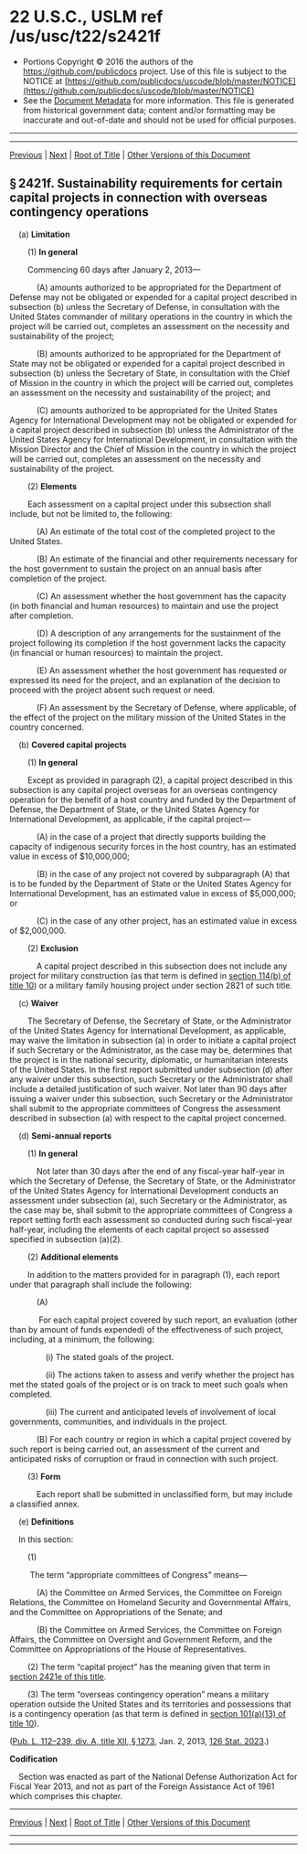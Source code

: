 ---
---

# 22 U.S.C., USLM ref /us/usc/t22/s2421f

* Portions Copyright © 2016 the authors of the https://github.com/publicdocs project.
  Use of this file is subject to the NOTICE at [https://github.com/publicdocs/uscode/blob/master/NOTICE](https://github.com/publicdocs/uscode/blob/master/NOTICE)
* See the [Document Metadata](././../../../../../..//README.md) for more information.
  This file is generated from historical government data; content and/or formatting may be inaccurate and out-of-date and should not be used for official purposes.

----------
----------

[Previous](./../../../../../..//us/usc/t22/ch32/schIII/ptIII/m__us_usc_t22_s2421e.md) | [Next](./../../../../../..//us/usc/t22/ch32/schIII/ptIII/m__us_usc_t22_s2422.md) | [Root of Title](./../../../../../../) | [Other Versions of this Document](https://publicdocs.github.io/go/links?ns=uslm&ref=%2Fus%2Fusc%2Ft22%2Fs2421f)

## § 2421f. Sustainability requirements for certain capital projects in connection with overseas contingency operations

    (a) __Limitation__ 

        (1) __In general__ 

        Commencing 60 days after January 2, 2013—

            (A) amounts authorized to be appropriated for the Department of Defense may not be obligated or expended for a capital project described in subsection (b) unless the Secretary of Defense, in consultation with the United States commander of military operations in the country in which the project will be carried out, completes an assessment on the necessity and sustainability of the project;

            (B) amounts authorized to be appropriated for the Department of State may not be obligated or expended for a capital project described in subsection (b) unless the Secretary of State, in consultation with the Chief of Mission in the country in which the project will be carried out, completes an assessment on the necessity and sustainability of the project; and

            (C) amounts authorized to be appropriated for the United States Agency for International Development may not be obligated or expended for a capital project described in subsection (b) unless the Administrator of the United States Agency for International Development, in consultation with the Mission Director and the Chief of Mission in the country in which the project will be carried out, completes an assessment on the necessity and sustainability of the project.

        (2) __Elements__ 

        Each assessment on a capital project under this subsection shall include, but not be limited to, the following:

            (A) An estimate of the total cost of the completed project to the United States.

            (B) An estimate of the financial and other requirements necessary for the host government to sustain the project on an annual basis after completion of the project.

            (C) An assessment whether the host government has the capacity (in both financial and human resources) to maintain and use the project after completion.

            (D) A description of any arrangements for the sustainment of the project following its completion if the host government lacks the capacity (in financial or human resources) to maintain the project.

            (E) An assessment whether the host government has requested or expressed its need for the project, and an explanation of the decision to proceed with the project absent such request or need.

            (F) An assessment by the Secretary of Defense, where applicable, of the effect of the project on the military mission of the United States in the country concerned.

    (b) __Covered capital projects__ 

        (1) __In general__ 

        Except as provided in paragraph (2), a capital project described in this subsection is any capital project overseas for an overseas contingency operation for the benefit of a host country and funded by the Department of Defense, the Department of State, or the United States Agency for International Development, as applicable, if the capital project—

            (A) in the case of a project that directly supports building the capacity of indigenous security forces in the host country, has an estimated value in excess of $10,000,000;

            (B) in the case of any project not covered by subparagraph (A) that is to be funded by the Department of State or the United States Agency for International Development, has an estimated value in excess of $5,000,000; or

            (C) in the case of any other project, has an estimated value in excess of $2,000,000.

        (2) __Exclusion__ 

            A capital project described in this subsection does not include any project for military construction (as that term is defined in [section 114(b) of title 10][/us/usc/t10/s114/b]) or a military family housing project under section 2821 of such title.

    (c) __Waiver__ 

        The Secretary of Defense, the Secretary of State, or the Administrator of the United States Agency for International Development, as applicable, may waive the limitation in subsection (a) in order to initiate a capital project if such Secretary or the Administrator, as the case may be, determines that the project is in the national security, diplomatic, or humanitarian interests of the United States. In the first report submitted under subsection (d) after any waiver under this subsection, such Secretary or the Administrator shall include a detailed justification of such waiver. Not later than 90 days after issuing a waiver under this subsection, such Secretary or the Administrator shall submit to the appropriate committees of Congress the assessment described in subsection (a) with respect to the capital project concerned.

    (d) __Semi-annual reports__ 

        (1) __In general__ 

            Not later than 30 days after the end of any fiscal-year half-year in which the Secretary of Defense, the Secretary of State, or the Administrator of the United States Agency for International Development conducts an assessment under subsection (a), such Secretary or the Administrator, as the case may be, shall submit to the appropriate committees of Congress a report setting forth each assessment so conducted during such fiscal-year half-year, including the elements of each capital project so assessed specified in subsection (a)(2).

        (2) __Additional elements__ 

        In addition to the matters provided for in paragraph (1), each report under that paragraph shall include the following:

            (A)

             For each capital project covered by such report, an evaluation (other than by amount of funds expended) of the effectiveness of such project, including, at a minimum, the following:

                (i) The stated goals of the project.

                (ii) The actions taken to assess and verify whether the project has met the stated goals of the project or is on track to meet such goals when completed.

                (iii) The current and anticipated levels of involvement of local governments, communities, and individuals in the project.

            (B) For each country or region in which a capital project covered by such report is being carried out, an assessment of the current and anticipated risks of corruption or fraud in connection with such project.

        (3) __Form__ 

            Each report shall be submitted in unclassified form, but may include a classified annex.

    (e) __Definitions__ 

    In this section:

        (1)

         The term “appropriate committees of Congress” means—

            (A) the Committee on Armed Services, the Committee on Foreign Relations, the Committee on Homeland Security and Governmental Affairs, and the Committee on Appropriations of the Senate; and

            (B) the Committee on Armed Services, the Committee on Foreign Affairs, the Committee on Oversight and Government Reform, and the Committee on Appropriations of the House of Representatives.

        (2) The term “capital project” has the meaning given that term in [section 2421e of this title][/us/usc/t22/s2421e].

        (3) The term “overseas contingency operation” means a military operation outside the United States and its territories and possessions that is a contingency operation (as that term is defined in [section 101(a)(13) of title 10][/us/usc/t10/s101/a/13]).

([Pub. L. 112–239, div. A, title XII, § 1273][/us/pl/112/239/s1273], Jan. 2, 2013, [126 Stat. 2023][/us/stat/126/2023].)

 __Codification__ 

    Section was enacted as part of the National Defense Authorization Act for Fiscal Year 2013, and not as part of the Foreign Assistance Act of 1961 which comprises this chapter.

----------

[Previous](./../../../../../..//us/usc/t22/ch32/schIII/ptIII/m__us_usc_t22_s2421e.md) | [Next](./../../../../../..//us/usc/t22/ch32/schIII/ptIII/m__us_usc_t22_s2422.md) | [Root of Title](./../../../../../../) | [Other Versions of this Document](https://publicdocs.github.io/go/links?ns=uslm&ref=%2Fus%2Fusc%2Ft22%2Fs2421f)

----------
----------

[/us/usc/t10/s114/b]: https://publicdocs.github.io/go/links?ns=uslm&ref=%2Fus%2Fusc%2Ft10%2Fs114%2Fb
[/us/usc/t22/s2421e]: https://publicdocs.github.io/go/links?ns=uslm&ref=%2Fus%2Fusc%2Ft22%2Fs2421e
[/us/usc/t10/s101/a/13]: https://publicdocs.github.io/go/links?ns=uslm&ref=%2Fus%2Fusc%2Ft10%2Fs101%2Fa%2F13
[/us/pl/112/239/s1273]: https://publicdocs.github.io/go/links?ns=uslm&ref=%2Fus%2Fpl%2F112%2F239%2Fs1273
[/us/stat/126/2023]: https://publicdocs.github.io/go/links?ns=uslm&ref=%2Fus%2Fstat%2F126%2F2023


